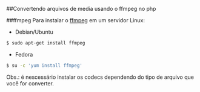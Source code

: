 ##Convertendo arquivos de media usando o ffmpeg no php

##ffmpeg
Para instalar o [ffmpeg](http://www.ffmpeg.org) em um servidor Linux:

- Debian/Ubuntu
```bash
$ sudo apt-get install ffmpeg
```
- Fedora
```bash
$ su -c 'yum install ffmpeg'
```

Obs.: é nescessário instalar os codecs dependendo do tipo de arquivo que você for converter.